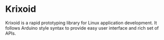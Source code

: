 Krixoid
=======

Krixoid is a rapid prototyping library for Linux application development. It follows Arduino style syntax to provide easy user interface and rich set of APIs.
